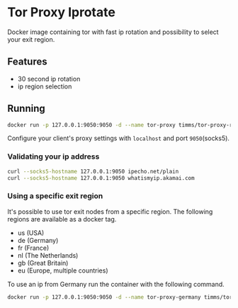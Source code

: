 # Tor Proxy Iprotate
Docker image containing tor with fast ip rotation and possibility to select your exit region.

## Features

* 30 second ip rotation
* ip region selection

## Running

```bash
docker run -p 127.0.0.1:9050:9050 -d --name tor-proxy timms/tor-proxy-rapid-ip-rotation
```

Configure your client's proxy settings with `localhost` and port `9050`(socks5).

### Validating your ip address

```bash
curl --socks5-hostname 127.0.0.1:9050 ipecho.net/plain
curl --socks5-hostname 127.0.0.1:9050 whatismyip.akamai.com
```

### Using a specific exit region

It's possible to use tor exit nodes from a specific region. The following regions are available as a docker tag.

* us (USA)
* de (Germany)
* fr (France)
* nl (The Netherlands)
* gb (Great Britain)
* eu (Europe, multiple countries)

To use an ip from Germany run the container with the following command.

```bash
docker run -p 127.0.0.1:9050:9050 -d --name tor-proxy-germany timms/tor-proxy-rapid-ip-rotation:de
```